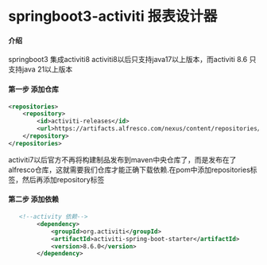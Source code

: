 # springboot3-activiti 报表设计器

#### 介绍
springboot3 集成activiti8
activiti8以后只支持java17以上版本，而activiti 8.6 只支持java 21以上版本


#### 第一步 添加仓库
```xml
<repositories>
    <repository>
        <id>activiti-releases</id>
        <url>https://artifacts.alfresco.com/nexus/content/repositories/activiti-releases</url>
    </repository>
</repositories>
```

activiti7以后官方不再将构建制品发布到maven中央仓库了，而是发布在了alfresco仓库，这就需要我们仓库才能正确下载依赖.在pom中添加repositories标签，然后再添加repository标签



#### 第二步 添加依赖
```xml
   <!--activity 依赖-->
        <dependency>
            <groupId>org.activiti</groupId>
            <artifactId>activiti-spring-boot-starter</artifactId>
            <version>8.6.0</version>
        </dependency>
```


